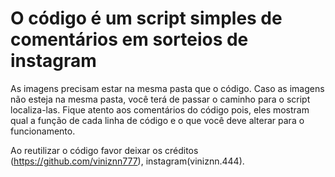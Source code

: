 # O código é um script simples de comentários em sorteios de instagram

As imagens precisam estar na mesma pasta que o código. Caso as imagens não esteja na mesma pasta,
você terá de passar o caminho para o script localiza-las.
Fique atento aos comentários do código pois, eles mostram qual a função de cada linha de código e o que você deve alterar para o funcionamento.

Ao reutilizar o código favor deixar os créditos (https://github.com/viniznn777), instagram(viniznn.444).
